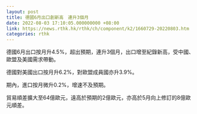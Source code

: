 ```yaml
---
layout: post
title: 德國6月出口創新高　連升3個月
date: 2022-08-03 17:10:05.000000000 +08:00
link: https://news.rthk.hk/rthk/ch/component/k2/1660729-20220803.htm
categories: rthk
---
```


德國6月出口按月升4.5%，超出預期，連升3個月，出口增至紀錄新高，受中國、歐盟及美國需求帶動。

德國對美國出口按月升6.2%，對歐盟成員國亦升3.9%。

期內，進口按月微升0.2%，增速不及預期。

貿易順差擴大至64億歐元，遠高於預期的2億歐元，亦高於5月向上修訂的8億歐元順差。
